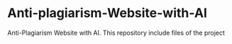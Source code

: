 # Anti-plagiarism-Website-with-AI
Anti-Plagiarism Website with AI. This repository include files of the project
